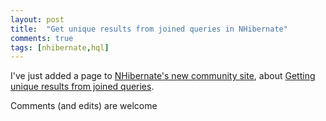 ```yaml
---
layout: post
title:  "Get unique results from joined queries in NHibernate"
comments: true
tags: [nhibernate,hql]
---
```



I've just added a page to [NHibernate's new community site](http://www.nhforge.org/), about [Getting unique results from joined queries](http://www.nhforge.org/wikis/howtonh/get-unique-results-from-joined-queries.aspx).



Comments (and edits) are welcome

